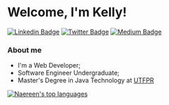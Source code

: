 # Welcome, I'm Kelly!

[![Linkedin Badge](https://img.shields.io/badge/LinkedIn-0077B5?style=for-the-badge&logo=linkedin&logoColor=white&link=https://www.linkedin.com/in/kedecastro/)](https://www.linkedin.com/in/kedecastro/)
[![Twitter Badge](https://img.shields.io/badge/Twitter-1DA1F2?style=for-the-badge&logo=twitter&logoColor=white&link=https://twitter.com/kedecastro)](https://twitter.com/kedecastro)
[![Medium Badge](https://img.shields.io/badge/Medium-12100E?style=for-the-badge&logo=medium&logoColor=white&link=https://medium.com/@kellydecastro)](https://kellydecastro.medium.com/)

### About me
- I'm a Web Developer;
- Software Engineer Undergraduate;
- Master's Degree in Java Technology at [UTFPR](http://pos-graduacao-ead.cp.utfpr.edu.br/java/)

[![Naereen's top languages](https://github-readme-stats.vercel.app/api/top-langs/?username=kedecastro&layout=compact&langs_count=7&theme=dracula)](https://github.com/kedecastro/github-readme-stats)
